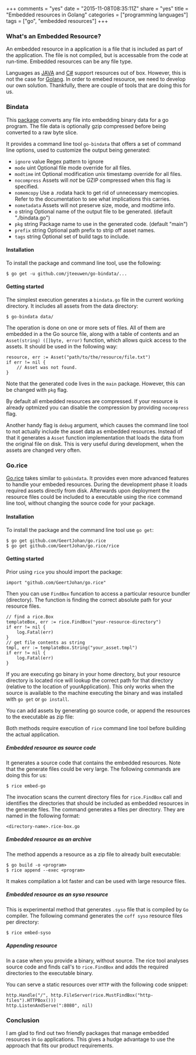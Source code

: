 +++
comments = "yes"
date = "2015-11-08T08:35:11Z"
share = "yes"
title = "Embedded resources in Golang"
categories = ["programming languages"]
tags = ["go", "embedded resources"]
+++

### What's an Embedded Resource?

An embedded resource in a application is a file that is included as part of
the application. The file is not compiled, but is accessable from the code at
run-time. Embedded resources can be any file type.

Languages as [JAVA](https://www.java.com) and
[C#](https://msdn.microsoft.com/en-us/library/67ef8sbd.aspx) support resources
out of box. However, this is not the case for [Golang](http://golang.org/). In
order to emebed resource, we need to develop our own solution. Thankfully,
there are couple of tools that are doing this for us.

### Bindata

This [package](https://github.com/jteeuwen/go-bindata) converts any file into
embedding binary data for a go program. The file data is optionally gzip
compressed before being converted to a raw byte slice.

It provides a command line tool `go-bindata` that offers a set of command line options, used
to customize the output being generated:

- `ignore` value Regex pattern to ignore
- `mode` uint Optional file mode override for all files.
- `modtime` int Optional modification unix timestamp override for all files.
- `nocompress` Assets will _not_ be GZIP compressed when this flag is specified.
- `nomemcopy` Use a .rodata hack to get rid of unnecessary memcopies. Refer to the documentation to see what implications this carries.
- `nometadata` Assets will not preserve size, mode, and modtime info.
- `o` string Optional name of the output file to be generated. (default "./bindata.go")
- `pkg` string Package name to use in the generated code. (default "main")
- `prefix` string Optional path prefix to strip off asset names.
- `tags` string Optional set of build tags to include.

#### Installation

To install the package and command line tool, use the following:

```
$ go get -u github.com/jteeuwen/go-bindata/...
```

#### Getting started

The simplest execution generates a `bindata.go` file in the current working
directory. It includes all assets from the data directory:

```
$ go-bindata data/
```

The operation is done on one or more sets of files. All of them are embedded in
a the Go source file, along with a table of contents and an `Asset(string)
([]byte, error)` function, which allows quick access to the assets. It should
be used in the following way:

```
resource, err := Asset("path/to/the/resource/file.txt")
if err != nil {
    // Asset was not found.
}
```

Note that the generated code lives in the `main` package. However, this can be
changed with `pkg` flag.

By default all embedded resources are compressed. If your resource is already
optmized you can disable the compression by providing `nocompress` flag.

Another handy flag is `debug` argument, which causes the command line tool to not
actually include the asset data as embedded resources. Instead of that it generates
a `Asset` function implementation that loads the data from the original file on
disk. This is very useful during development, when the assets are changed very
often.

### Go.rice

[Go.rice](https://github.com/GeertJohan/go.rice) takes similar to `gobindata`.
It provides even more advanced features to handle your embeded resources.
During the development phase it loads required assets directly from disk.
Afterwards upon deployment the resource files could be included to a executable
using the rice command line tool, without changing the source code for your
package.

#### Installation

To install the package and the command line tool use `go get`:

```
$ go get github.com/GeertJohan/go.rice
$ go get github.com/GeertJohan/go.rice/rice
```

#### Getting started

Prior using `rice` you should import the package:

```
import "github.com/GeertJohan/go.rice"
```

Then you can use `FindBox` funcation to access a particular resource bundler
(directory). The function is finding the correct absolute path
for your resource files.

```
// find a rice.Box
templateBox, err := rice.FindBox("your-resource-directory")
if err != nil {
    log.Fatal(err)
}
// get file contents as string
tmpl, err := templateBox.String("your_asset.tmpl")
if err != nil {
    log.Fatal(err)
}
```

If you are executing go binary in your home directory, but your resource
directory is located rice will lookup the correct path for that directory
(relative to the location of yourApplication). This only works when the source
is available to the machine executing the binary and was installed with `go get`
or `go install`.

You can add assets by generating go source code, or append the resources to the
executable as zip file:

Both methods require execution of `rice` command line tool before building the
actual application.

##### Embedded resource as source code

It generates a source code that contains the embedded resources.
Note that the generate files could be very large. The following commands are doing
this for us:

```
$ rice embed-go
```

The invocation scans the current directory files for `rice.FindBox` call and
identifies the directories that should be included as embedded resources in the
generate files. The command generates a files per directory. They are named in the
following format:

```
<directory-name>.rice-box.go
```

##### Embedded resource as an archive

The method appends a resource as a zip file to already built executable:

```
$ go build -o <program>
$ rice append --exec <program>
```

It makes compilation a lot faster and can be used with large resource files.

##### Embedded resource as an syso resource

This is experimental method that generates `.syso` file that is compiled by `Go`
compiler. The following command generates the `coff syso` resource files per directory:

```
$ rice embed-syso
```

##### Appending resource

In a case when you provide a binary, without source. The rice tool analyses
source code and finds call's to `rice.FindBox` and adds the required
directories to the executable binary.

You can serve a static resources over `HTTP` with the following code snippet:

```
http.Handle("/", http.FileServer(rice.MustFindBox("http-files").HTTPBox()))
http.ListenAndServe(":8080", nil)
```

### Conclusion

I am glad to find out two friendly packages that manage embedded resources in
`Go` applications. This gives a hudge advantage to use the approach that fits
our product requirements.
